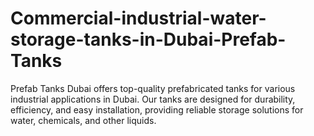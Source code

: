 # Commercial-industrial-water-storage-tanks-in-Dubai-Prefab-Tanks
Prefab Tanks Dubai offers top-quality prefabricated tanks for various industrial applications in Dubai. Our tanks are designed for durability, efficiency, and easy installation, providing reliable storage solutions for water, chemicals, and other liquids.
